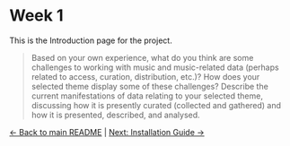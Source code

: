 # Week 1

This is the Introduction page for the project.

> Based on your own experience, what do you think are some challenges to working with music and music-related data (perhaps related to access, curation, distribution, etc.)? How does your selected theme display some of these challenges? Describe the current manifestations of data relating to your selected theme, discussing how it is presently curated (collected and gathered) and how it is presented, described, and analysed.

[← Back to main README](README.md) | [Next: Installation Guide →](page2.md)
